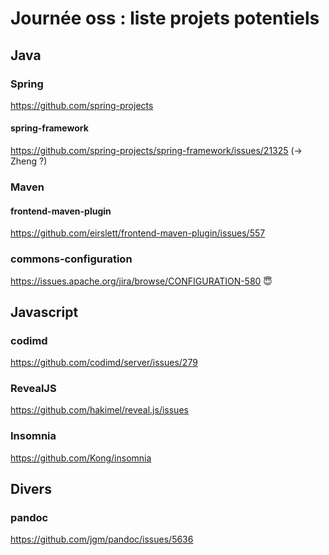 # Journée oss : liste projets potentiels


## Java

### Spring

https://github.com/spring-projects

#### spring-framework

https://github.com/spring-projects/spring-framework/issues/21325 (-> Zheng ?)

### Maven

#### frontend-maven-plugin

https://github.com/eirslett/frontend-maven-plugin/issues/557

### commons-configuration

https://issues.apache.org/jira/browse/CONFIGURATION-580 :innocent:


## Javascript

### codimd 

https://github.com/codimd/server/issues/279

### RevealJS

https://github.com/hakimel/reveal.js/issues 

### Insomnia

https://github.com/Kong/insomnia


## Divers 

### pandoc

https://github.com/jgm/pandoc/issues/5636

